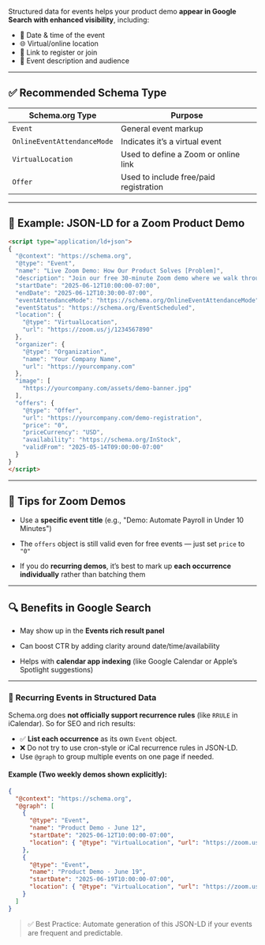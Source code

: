 Structured data for events helps your product demo **appear in Google Search with enhanced visibility**, including:

- 📅 Date & time of the event
- 🌐 Virtual/online location
- 🔗 Link to register or join
- 🎯 Event description and audience

---

## ✅ Recommended Schema Type

|Schema.org Type|Purpose|
|---|---|
|`Event`|General event markup|
|`OnlineEventAttendanceMode`|Indicates it’s a virtual event|
|`VirtualLocation`|Used to define a Zoom or online link|
|`Offer`|Used to include free/paid registration|

---

## 🧱 Example: JSON-LD for a Zoom Product Demo

```html
<script type="application/ld+json">
{
  "@context": "https://schema.org",
  "@type": "Event",
  "name": "Live Zoom Demo: How Our Product Solves [Problem]",
  "description": "Join our free 30-minute Zoom demo where we walk through our product features and answer live Q&A.",
  "startDate": "2025-06-12T10:00:00-07:00",
  "endDate": "2025-06-12T10:30:00-07:00",
  "eventAttendanceMode": "https://schema.org/OnlineEventAttendanceMode",
  "eventStatus": "https://schema.org/EventScheduled",
  "location": {
    "@type": "VirtualLocation",
    "url": "https://zoom.us/j/1234567890"
  },
  "organizer": {
    "@type": "Organization",
    "name": "Your Company Name",
    "url": "https://yourcompany.com"
  },
  "image": [
    "https://yourcompany.com/assets/demo-banner.jpg"
  ],
  "offers": {
    "@type": "Offer",
    "url": "https://yourcompany.com/demo-registration",
    "price": "0",
    "priceCurrency": "USD",
    "availability": "https://schema.org/InStock",
    "validFrom": "2025-05-14T09:00:00-07:00"
  }
}
</script>
```

---

## 🧠 Tips for Zoom Demos

- Use a **specific event title** (e.g., "Demo: Automate Payroll in Under 10 Minutes")
    
- The `offers` object is still valid even for free events — just set `price` to `"0"`
    
- If you do **recurring demos**, it’s best to mark up **each occurrence individually** rather than batching them
    

---

## 🔍 Benefits in Google Search

- May show up in the **Events rich result panel**
    
- Can boost CTR by adding clarity around date/time/availability
    
- Helps with **calendar app indexing** (like Google Calendar or Apple’s Spotlight suggestions)
    

---

### 🔁 **Recurring Events in Structured Data**

Schema.org does **not officially support recurrence rules** (like `RRULE` in iCalendar). So for SEO and rich results:

- ✅ **List each occurrence** as its own `Event` object.
- ❌ Do not try to use cron-style or iCal recurrence rules in JSON-LD.
- Use `@graph` to group multiple events on one page if needed.
    
#### Example (Two weekly demos shown explicitly):

```json
{
  "@context": "https://schema.org",
  "@graph": [
    {
      "@type": "Event",
      "name": "Product Demo - June 12",
      "startDate": "2025-06-12T10:00:00-07:00",
      "location": { "@type": "VirtualLocation", "url": "https://zoom.us/j/123" }
    },
    {
      "@type": "Event",
      "name": "Product Demo - June 19",
      "startDate": "2025-06-19T10:00:00-07:00",
      "location": { "@type": "VirtualLocation", "url": "https://zoom.us/j/456" }
    }
  ]
}
```

> ✅ Best Practice: Automate generation of this JSON-LD if your events are frequent and predictable.
